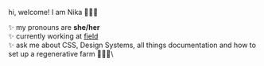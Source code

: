 hi, welcome!
I am Nika 👩🏻‍💻

✨ my pronouns are **she/her**\
✨ currently working at [field](https://field.inc)\
✨ ask me about CSS, Design Systems, all things documentation and how to set up a regenerative farm 👩🏻‍🌾\
